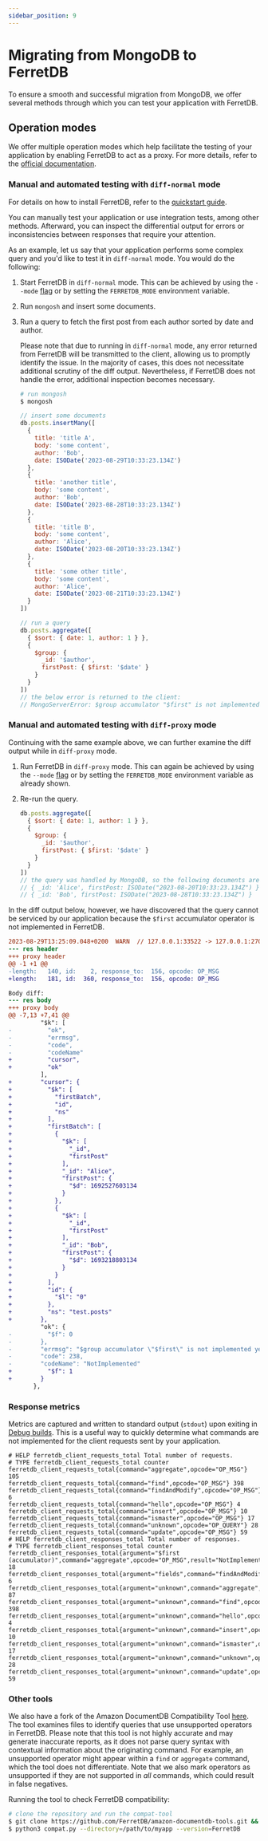 ```yaml
---
sidebar_position: 9
---
```


# Migrating from MongoDB to FerretDB

To ensure a smooth and successful migration from MongoDB, we offer several methods through which you can test your application with FerretDB.

## Operation modes

We offer multiple operation modes which help facilitate the testing of your application by enabling FerretDB to act as a proxy.
For more details, refer to the [official documentation](./configuration/operation-modes.md).

### Manual and automated testing with `diff-normal` mode

For details on how to install FerretDB, refer to the [quickstart guide](../quickstart-guide/).

You can manually test your application or use integration tests, among other methods.
Afterward, you can inspect the differential output for errors or inconsistencies between responses that require your attention.

As an example, let us say that your application performs some complex query and you'd like to test it in `diff-normal` mode.
You would do the following:

1. Start FerretDB in `diff-normal` mode.
   This can be achieved by using the `--mode` [flag](./configuration/flags.md) or by setting the `FERRETDB_MODE` environment variable.
2. Run `mongosh` and insert some documents.
3. Run a query to fetch the first post from each author sorted by date and author.

   Please note that due to running in `diff-normal` mode, any error returned from FerretDB will be transmitted to the client, allowing us to promptly identify the issue.
   In the majority of cases, this does not necessitate additional scrutiny of the diff output.
   Nevertheless, if FerretDB does not handle the error, additional inspection becomes necessary.

   ```sh
   # run mongosh
   $ mongosh
   ```

   ```js
   // insert some documents
   db.posts.insertMany([
     {
       title: 'title A',
       body: 'some content',
       author: 'Bob',
       date: ISODate('2023-08-29T10:33:23.134Z')
     },
     {
       title: 'another title',
       body: 'some content',
       author: 'Bob',
       date: ISODate('2023-08-28T10:33:23.134Z')
     },
     {
       title: 'title B',
       body: 'some content',
       author: 'Alice',
       date: ISODate('2023-08-20T10:33:23.134Z')
     },
     {
       title: 'some other title',
       body: 'some content',
       author: 'Alice',
       date: ISODate('2023-08-21T10:33:23.134Z')
     }
   ])

   // run a query
   db.posts.aggregate([
     { $sort: { date: 1, author: 1 } },
     {
       $group: {
         _id: '$author',
         firstPost: { $first: '$date' }
       }
     }
   ])
   // the below error is returned to the client:
   // MongoServerError: $group accumulator "$first" is not implemented yet
   ```

### Manual and automated testing with `diff-proxy` mode

Continuing with the same example above, we can further examine the diff output while in `diff-proxy` mode.

1. Run FerretDB in `diff-proxy` mode.
   This can again be achieved by using the `--mode` [flag](./configuration/flags.md) or by setting the `FERRETDB_MODE` environment variable as already shown.
2. Re-run the query.

   ```js
   db.posts.aggregate([
     { $sort: { date: 1, author: 1 } },
     {
       $group: {
         _id: '$author',
         firstPost: { $first: '$date' }
       }
     }
   ])
   // the query was handled by MongoDB, so the following documents are returned:
   // { _id: 'Alice', firstPost: ISODate("2023-08-20T10:33:23.134Z") }
   // { _id: 'Bob', firstPost: ISODate("2023-08-28T10:33:23.134Z") }
   ```

In the diff output below, however, we have discovered that the query cannot be serviced by our application because the `$first` accumulator operator is not implemented in FerretDB.

```diff
2023-08-29T13:25:09.048+0200  WARN  // 127.0.0.1:33522 -> 127.0.0.1:27017  clientconn/conn.go:360 Header diff:
--- res header
+++ proxy header
@@ -1 +1 @@
-length:   140, id:    2, response_to:  156, opcode: OP_MSG
+length:   181, id:  360, response_to:  156, opcode: OP_MSG

Body diff:
--- res body
+++ proxy body
@@ -7,13 +7,41 @@
         "$k": [
-          "ok",
-          "errmsg",
-          "code",
-          "codeName"
+          "cursor",
+          "ok"
         ],
+        "cursor": {
+          "$k": [
+            "firstBatch",
+            "id",
+            "ns"
+          ],
+          "firstBatch": [
+            {
+              "$k": [
+                "_id",
+                "firstPost"
+              ],
+              "_id": "Alice",
+              "firstPost": {
+                "$d": 1692527603134
+              }
+            },
+            {
+              "$k": [
+                "_id",
+                "firstPost"
+              ],
+              "_id": "Bob",
+              "firstPost": {
+                "$d": 1693218803134
+              }
+            }
+          ],
+          "id": {
+            "$l": "0"
+          },
+          "ns": "test.posts"
+        },
         "ok": {
-          "$f": 0
-        },
-        "errmsg": "$group accumulator \"$first\" is not implemented yet",
-        "code": 238,
-        "codeName": "NotImplemented"
+          "$f": 1
+        }
       },
```

### Response metrics

Metrics are captured and written to standard output (`stdout`) upon exiting in [Debug builds](https://pkg.go.dev/github.com/FerretDB/FerretDB/build/version#hdr-Debug_builds).
This is a useful way to quickly determine what commands are not implemented for the client requests sent by your application.

```text
# HELP ferretdb_client_requests_total Total number of requests.
# TYPE ferretdb_client_requests_total counter
ferretdb_client_requests_total{command="aggregate",opcode="OP_MSG"} 105
ferretdb_client_requests_total{command="find",opcode="OP_MSG"} 398
ferretdb_client_requests_total{command="findAndModify",opcode="OP_MSG"} 6
ferretdb_client_requests_total{command="hello",opcode="OP_MSG"} 4
ferretdb_client_requests_total{command="insert",opcode="OP_MSG"} 10
ferretdb_client_requests_total{command="ismaster",opcode="OP_MSG"} 17
ferretdb_client_requests_total{command="unknown",opcode="OP_QUERY"} 28
ferretdb_client_requests_total{command="update",opcode="OP_MSG"} 59
# HELP ferretdb_client_responses_total Total number of responses.
# TYPE ferretdb_client_responses_total counter
ferretdb_client_responses_total{argument="$first (accumulator)",command="aggregate",opcode="OP_MSG",result="NotImplemented"} 18
ferretdb_client_responses_total{argument="fields",command="findAndModify",opcode="OP_MSG",result="NotImplemented"} 6
ferretdb_client_responses_total{argument="unknown",command="aggregate",opcode="OP_MSG",result="ok"} 87
ferretdb_client_responses_total{argument="unknown",command="find",opcode="OP_MSG",result="ok"} 398
ferretdb_client_responses_total{argument="unknown",command="hello",opcode="OP_MSG",result="ok"} 4
ferretdb_client_responses_total{argument="unknown",command="insert",opcode="OP_MSG",result="ok"} 10
ferretdb_client_responses_total{argument="unknown",command="ismaster",opcode="OP_MSG",result="ok"} 17
ferretdb_client_responses_total{argument="unknown",command="unknown",opcode="OP_REPLY",result="ok"} 28
ferretdb_client_responses_total{argument="unknown",command="update",opcode="OP_MSG",result="ok"} 59
```

### Other tools

We also have a fork of the Amazon DocumentDB Compatibility Tool [here](https://github.com/FerretDB/amazon-documentdb-tools/tree/master/compat-tool).
The tool examines files to identify queries that use unsupported operators in FerretDB.
Please note that this tool is not highly accurate and may generate inaccurate reports, as it does not parse query syntax with contextual information about the originating command.
For example, an unsupported operator might appear within a `find` or `aggregate` command, which the tool does not differentiate.
Note that we also mark operators as unsupported if they are not supported in _all_ commands, which could result in false negatives.

Running the tool to check FerretDB compatibility:

```sh
# clone the repository and run the compat-tool
$ git clone https://github.com/FerretDB/amazon-documentdb-tools.git && cd amazon-documentdb-tools/compat-tool
$ python3 compat.py --directory=/path/to/myapp --version=FerretDB
```
